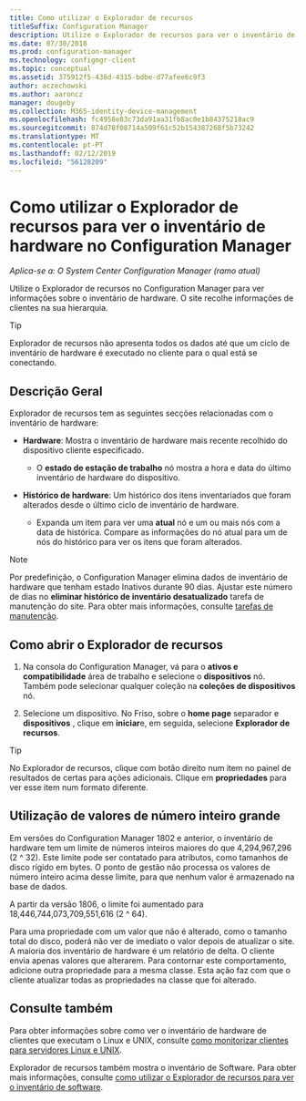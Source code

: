 ```yaml
---
title: Como utilizar o Explorador de recursos
titleSuffix: Configuration Manager
description: Utilize o Explorador de recursos para ver o inventário de hardware no Configuration Manager.
ms.date: 07/30/2018
ms.prod: configuration-manager
ms.technology: configmgr-client
ms.topic: conceptual
ms.assetid: 375912f5-436d-4315-bdbe-d77afee6c9f3
author: aczechowski
ms.author: aaroncz
manager: dougeby
ms.collection: M365-identity-device-management
ms.openlocfilehash: fc4958e83c73da91aa31fb8ac0e1b84375218ac9
ms.sourcegitcommit: 874d78f08714a509f61c52b154387268f5b73242
ms.translationtype: MT
ms.contentlocale: pt-PT
ms.lasthandoff: 02/12/2019
ms.locfileid: "56128209"
---
```

# <a name="how-to-use-resource-explorer-to-view-hardware-inventory-in-configuration-manager"></a>Como utilizar o Explorador de recursos para ver o inventário de hardware no Configuration Manager

*Aplica-se a: O System Center Configuration Manager (ramo atual)*

Utilize o Explorador de recursos no Configuration Manager para ver informações sobre o inventário de hardware. O site recolhe informações de clientes na sua hierarquia.  

> [!Tip]  
>  Explorador de recursos não apresenta todos os dados até que um ciclo de inventário de hardware é executado no cliente para o qual está se conectando.  



## <a name="overview"></a>Descrição Geral

Explorador de recursos tem as seguintes secções relacionadas com o inventário de hardware:  

- **Hardware**: Mostra o inventário de hardware mais recente recolhido do dispositivo cliente especificado.  

    - O **estado de estação de trabalho** nó mostra a hora e data do último inventário de hardware do dispositivo.  

- **Histórico de hardware**: Um histórico dos itens inventariados que foram alterados desde o último ciclo de inventário de hardware.  

    - Expanda um item para ver uma **atual** nó e um ou mais nós com a data de histórica. Compare as informações do nó atual para um de nós do histórico para ver os itens que foram alterados.  

> [!NOTE]  
> Por predefinição, o Configuration Manager elimina dados de inventário de hardware que tenham estado Inativos durante 90 dias. Ajustar este número de dias no **eliminar histórico de inventário desatualizado** tarefa de manutenção do site. Para obter mais informações, consulte [tarefas de manutenção](/sccm/core/servers/manage/maintenance-tasks).  



## <a name="bkmk_open"></a> Como abrir o Explorador de recursos   

1.  Na consola do Configuration Manager, vá para o **ativos e compatibilidade** área de trabalho e selecione o **dispositivos** nó. Também pode selecionar qualquer coleção na **coleções de dispositivos** nó.  

2.  Selecione um dispositivo. No Friso, sobre o **home page** separador e **dispositivos** , clique em **iniciar**e, em seguida, selecione **Explorador de recursos**.   

> [!Tip]  
> No Explorador de recursos, clique com botão direito num item no painel de resultados de certas para ações adicionais. Clique em **propriedades** para ver esse item num formato diferente.  



## <a name="bkmk_bigint"></a> Utilização de valores de número inteiro grande
<!--1357880--> Em versões do Configuration Manager 1802 e anterior, o inventário de hardware tem um limite de números inteiros maiores do que 4,294,967,296 (2 ^ 32). Este limite pode ser contatado para atributos, como tamanhos de disco rígido em bytes. O ponto de gestão não processa os valores de número inteiro acima desse limite, para que nenhum valor é armazenado na base de dados. 

A partir da versão 1806, o limite foi aumentado para 18,446,744,073,709,551,616 (2 ^ 64). 

Para uma propriedade com um valor que não é alterado, como o tamanho total do disco, poderá não ver de imediato o valor depois de atualizar o site. A maioria dos inventário de hardware é um relatório de delta. O cliente envia apenas valores que alterarem. Para contornar este comportamento, adicione outra propriedade para a mesma classe. Esta ação faz com que o cliente atualizar todas as propriedades na classe que foi alterado. 



## <a name="see-also"></a>Consulte também

Para obter informações sobre como ver o inventário de hardware de clientes que executam o Linux e UNIX, consulte [como monitorizar clientes para servidores Linux e UNIX](/sccm/core/clients/manage/monitor-clients-for-linux-and-unix-servers).  

Explorador de recursos também mostra o inventário de Software. Para obter mais informações, consulte [como utilizar o Explorador de recursos para ver o inventário de software](/sccm/core/clients/manage/inventory/use-resource-explorer-to-view-software-inventory).
